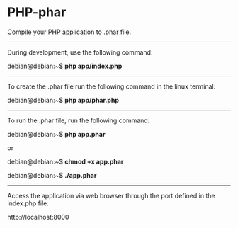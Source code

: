 # PHP-phar
Compile your PHP application to .phar file.

---

During development, use the following command:

debian@debian:~$ **php app/index.php**

---

To create the .phar file run the following command in the linux terminal:

debian@debian:~$ **php app/phar.php**

---

To run the .phar file, run the following command:

debian@debian:~$ **php app.phar**

or

debian@debian:~$ **chmod +x app.phar**

debian@debian:~$ **./app.phar**

---

Access the application via web browser through the port defined in the index.php file.

http://localhost:8000
